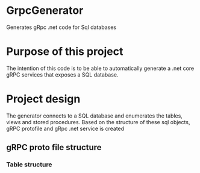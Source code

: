 # GrpcGenerator
Generates gRpc .net code for Sql databases

# Purpose of this project
The intention of this code is to be able to automatically generate a .net core gRPC services that exposes a SQL database.


# Project design
The generator connects to a SQL database and enumerates the tables, views and stored procedures.
Based on the structure of these sql objects, gRPC protofile and gRpc .net service is created

## gRPC proto file structure
### Table structure
